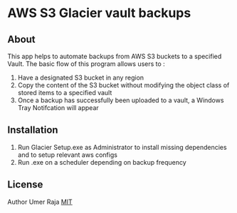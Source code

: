 # AWS S3 Glacier vault backups

## About
This app helps to automate backups from AWS S3 buckets to a specified Vault.
The basic flow of this program allows users to :
1. Have a designated S3 bucket in any region
2. Copy the content of the S3 bucket without modifying the object class of stored items to a specified vault
3. Once a backup has successfully been uploaded to a vault, a Windows Tray Notifcation will appear


## Installation
1. Run Glacier Setup.exe as Administrator to install missing dependencies and to setup relevant aws configs
2. Run .exe on a scheduler depending on backup frequency

## License
Author Umer Raja
[MIT](https://choosealicense.com/licenses/mit/)